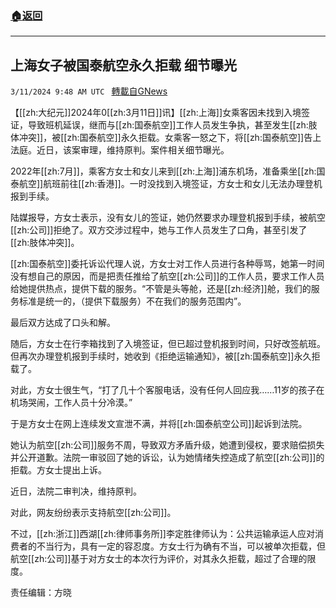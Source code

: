 ###  [:house:返回](README.md)
---


## 上海女子被国泰航空永久拒载 细节曝光
`3/11/2024 9:48 AM UTC ` [轉載自GNews](https://gnews.org/articles/2383957)

【[[zh:大纪元]]2024年0[[zh:3月11日]]讯】[[zh:上海]]女乘客因未找到入境签证，导致班机延误，继而与[[zh:国泰航空]]工作人员发生争执，甚至发生[[zh:肢体冲突]]，被[[zh:国泰航空]]永久拒载。女乘客一怒之下，将[[zh:国泰航空]]告上法庭。近日，该案审理，维持原判。案件相关细节曝光。

2022年[[zh:7月]]，乘客方女士和女儿来到[[zh:上海]]浦东机场，准备乘坐[[zh:国泰航空]]航班前往[[zh:香港]]。一时没找到入境签证，方女士和女儿无法办理登机报到手续。

陆媒报导，方女士表示，没有女儿的签证，她仍然要求办理登机报到手续，被航空[[zh:公司]]拒绝了。双方交涉过程中，她与工作人员发生了口角，甚至引发了[[zh:肢体冲突]]。

[[zh:国泰航空]]委托诉讼代理人说，方女士对工作人员进行各种辱骂，她第一时间没有想自己的原因，而是把责任推给了航空[[zh:公司]]的工作人员，要求工作人员给她提供热点，提供下载的服务。“不管是头等舱，还是[[zh:经济]]舱，我们的服务标准是统一的，（提供下载服务）不在我们的服务范围内”。

最后双方达成了口头和解。

随后，方女士在行李箱找到了入境签证，但已超过登机报到时间，只好改签航班。但再次办理登机报到手续时，她收到《拒绝运输通知》，被[[zh:国泰航空]]永久拒载了。

对此，方女士很生气，“打了几十个客服电话，没有任何人回应我……11岁的孩子在机场哭闹，工作人员十分冷漠。”

于是方女士在网上连续发文宣泄不满，并将[[zh:国泰航空公司]]起诉到法院。

她认为航空[[zh:公司]]服务不周，导致双方矛盾升级，她遭到侵权，要求赔偿损失并公开道歉。法院一审驳回了她的诉讼，认为她情绪失控造成了航空[[zh:公司]]的拒载。方女士提出上诉。

近日，法院二审判决，维持原判。

对此，网友纷纷表示支持航空[[zh:公司]]。

不过，[[zh:浙江]]西湖[[zh:律师事务所]]李定胜律师认为：公共运输承运人应对消费者的不当行为，具有一定的容忍度。方女士行为确有不当，可以被单次拒载，但航空[[zh:公司]]基于对方女士的本次行为评价，对其永久拒载，超过了合理的限度。

责任编辑：方晓
